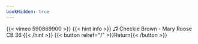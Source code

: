 ```yaml
---
bookHidden: true
---
```


{{< vimeo 590869900 >}}
{{< hint info >}}
♫ Checkie Brown - Mary Roose CB 36
{{< /hint >}}
{{< button relref="/" >}}Return{{< /button >}}
